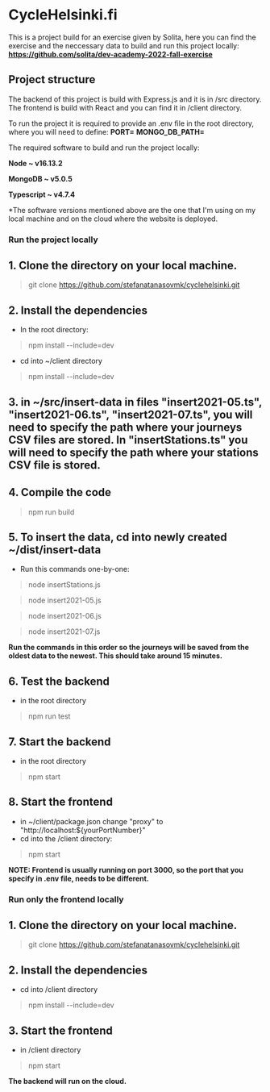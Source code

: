 # CycleHelsinki.fi

This is a project build for an exercise given by Solita, here you can find the exercise and the neccessary data to build and run this project locally:
**https://github.com/solita/dev-academy-2022-fall-exercise**

## Project structure

The backend of this project is build with Express.js and it is in /src directory. The frontend is build with React and you can find it in /client directory.

To run the project it is required to provide an .env file in the root directory, where you will need to define:
**PORT=**
**MONGO_DB_PATH=**

The required software to build and run the project locally:

**Node ~ v16.13.2**

**MongoDB ~ v5.0.5**

**Typescript ~ v4.7.4**

*The software versions mentioned above are the one that I'm using on my local machine and on the cloud where the website is deployed.

### Run the project locally

## 1. Clone the directory on your local machine.

> git clone https://github.com/stefanatanasovmk/cyclehelsinki.git

## 2. Install the dependencies

- In the root directory:

> npm install --include=dev

- cd into ~/client directory

> npm install --include=dev

## 3. in ~/src/insert-data in files "insert2021-05.ts", "insert2021-06.ts", "insert2021-07.ts", you will need to specify the path where your journeys CSV files are stored. In "insertStations.ts" you will need to specify the path where your stations CSV file is stored.

## 4. Compile the code

> npm run build

## 5. To insert the data, cd into newly created ~/dist/insert-data

- Run this commands one-by-one:

> node insertStations.js

> node insert2021-05.js

> node insert2021-06.js

> node insert2021-07.js

**Run the commands in this order so the journeys will be saved from the oldest data to the newest. This should take around 15 minutes.**

## 6. Test the backend

- in the root directory

> npm run test


## 7. Start the backend

- in the root directory

> npm start

## 8. Start the frontend

- in ~/client/package.json change "proxy" to "http://localhost:${yourPortNumber}"
- cd into the /client directory:

> npm start

**NOTE: Frontend is usually running on port 3000, so the port that you specify in .env file, needs to be different.**

### Run only the frontend locally

## 1. Clone the directory on your local machine.

> git clone https://github.com/stefanatanasovmk/cyclehelsinki.git

## 2. Install the dependencies

- cd into /client directory

> npm install --include=dev

## 3. Start the frontend

- in /client directory

> npm start

**The backend will run on the cloud.**
